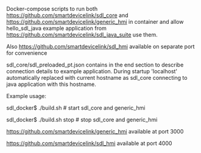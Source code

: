 Docker-compose scripts to run both https://github.com/smartdevicelink/sdl_core and https://github.com/smartdevicelink/generic_hmi in container and allow hello_sdl_java example application from https://github.com/smartdevicelink/sdl_java_suite use them.

Also https://github.com/smartdevicelink/sdl_hmi available on separate port for convenience

sdl_core/sdl_preloaded_pt.json contains in the end section to describe connection details to example application. During startup 'localhost' automatically replaced with current hostname as sdl_core connecting to java application with this hostname.

Example usage:

sdl_docker$ ./build.sh   # start sdl_core and generic_hmi

sdl_docker$ ./build.sh stop   # stop sdl_core and generic_hmi

https://github.com/smartdevicelink/generic_hmi available at port 3000

https://github.com/smartdevicelink/sdl_hmi available at port 4000
